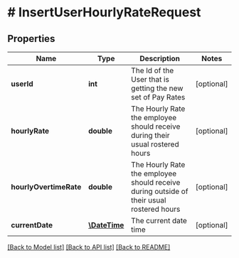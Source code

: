 # # InsertUserHourlyRateRequest

## Properties

Name | Type | Description | Notes
------------ | ------------- | ------------- | -------------
**userId** | **int** | The Id of the User that is getting the new set of Pay Rates | [optional]
**hourlyRate** | **double** | The Hourly Rate the employee should receive during their usual rostered hours | [optional]
**hourlyOvertimeRate** | **double** | The Hourly Rate the employee should receive during outside of their usual rostered hours | [optional]
**currentDate** | [**\DateTime**](\DateTime.md) | The current date time | [optional]

[[Back to Model list]](../../README.md#models) [[Back to API list]](../../README.md#endpoints) [[Back to README]](../../README.md)
